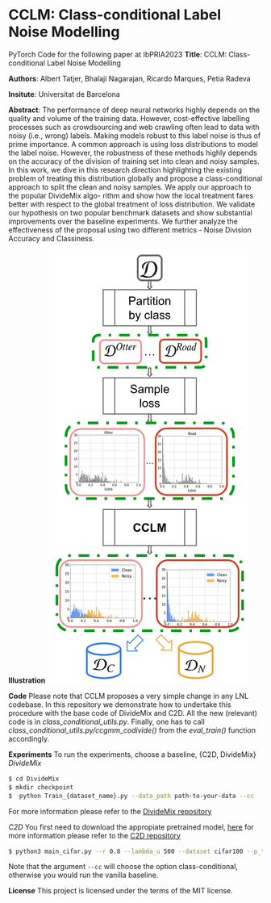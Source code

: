 # CCLM: Class-conditional Label Noise Modelling

PyTorch Code for the following paper at IbPRIA2023
**Title**: CCLM: Class-conditional Label Noise Modelling

**Authors**: Albert Tatjer, Bhalaji Nagarajan, Ricardo Marques, Petia Radeva

**Insitute**: Universitat de Barcelona

**Abstract**: The performance of deep neural networks highly depends
on the quality and volume of the training data. However, cost-effective
labelling processes such as crowdsourcing and web crawling often lead
to data with noisy (i.e., wrong) labels. Making models robust to this
label noise is thus of prime importance. A common approach is using
loss distributions to model the label noise. However, the robustness of
these methods highly depends on the accuracy of the division of training
set into clean and noisy samples. In this work, we dive in this research
direction highlighting the existing problem of treating this distribution
globally and propose a class-conditional approach to split the clean and
noisy samples. We apply our approach to the popular DivideMix algo-
rithm and show how the local treatment fares better with respect to the
global treatment of loss distribution. We validate our hypothesis on two
popular benchmark datasets and show substantial improvements over the
baseline experiments. We further analyze the effectiveness of the proposal
using two different metrics - Noise Division Accuracy and Classiness.

**Illustration**
<img src="./img/framework.png">

**Code**
Please note that CCLM proposes a very simple change in any LNL codebase. In this repository we demonstrate how to undertake this procedure with the base code of DivideMix and C2D. All the new (relevant) code is in *class_conditional_utils.py*. Finally, one has to call *class_conditional_utils.py/ccgmm_codivide()* from the *eval_train()* function accordingly.

**Experiments**
To run the experiments, choose a baseline, {C2D, DivideMix}
*DivideMix*

```bash
$ cd DivideMix
$ mkdir checkpoint
$  python Train_{dataset_name}.py --data_path path-to-your-data --cc
```
For more information please refer to the [DivideMix repository](https://github.com/LiJunnan1992/DivideMix)

*C2D*
You first need to download the appropiate pretrained model, [here](https://drive.google.com/drive/folders/1qYVdggtNFQZBZ-OqVJm80LBKUKpdLPUm?usp=sharing) for more information please refer to the [C2D repository](https://github.com/ContrastToDivide/C2D)
```bash
$ python3 main_cifar.py --r 0.8 --lambda_u 500 --dataset cifar100 --p_threshold 0.03 --data_path path-to-your-data --experiment-name name-of-your-choice --method selfsup --net resnet50 --cc
```

Note  that the argument `--cc` will choose the option class-conditional, otherwise you would run the vanilla baseline.


**License**
This project is licensed under the terms of the MIT license.